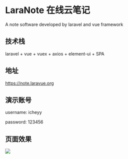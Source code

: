 # LaraNote 在线云笔记
A note software developed by laravel and vue framework

## 技术栈
laravel + vue + vuex + axios + element-ui + SPA

## 地址
https://note.laravue.org

## 演示账号
username: icheyy

password: 123456

## 页面效果
![](https://note.laravue.org/images/note/20190901-224358-532.png)
